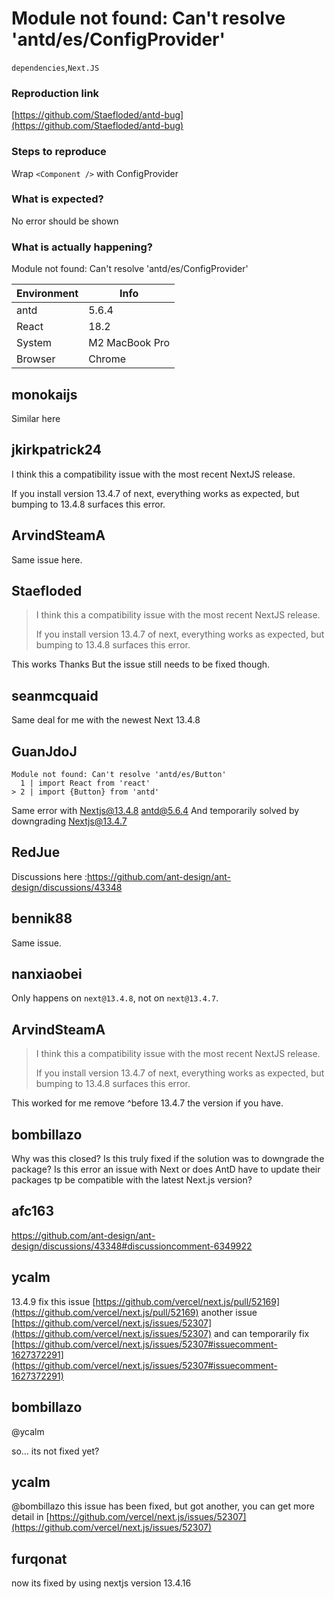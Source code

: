 # Module not found: Can't resolve 'antd/es/ConfigProvider'

`dependencies`,`Next.JS`

### Reproduction link

[https://github.com/Staefloded/antd-bug](https://github.com/Staefloded/antd-bug)

### Steps to reproduce

Wrap `<Component />` with ConfigProvider

### What is expected?

No error should be shown

### What is actually happening?

Module not found: Can't resolve 'antd/es/ConfigProvider'

| Environment | Info           |
| ----------- | -------------- |
| antd        | 5.6.4          |
| React       | 18.2           |
| System      | M2 MacBook Pro |
| Browser     | Chrome         |

<!-- generated by ant-design-issue-helper. DO NOT REMOVE -->

## monokaijs

Similar here

## jkirkpatrick24

I think this a compatibility issue with the most recent NextJS release.

If you install version 13.4.7 of next, everything works as expected, but bumping to 13.4.8 surfaces this error.

## ArvindSteamA

Same issue here.

## Staefloded

> I think this a compatibility issue with the most recent NextJS release.
>
> If you install version 13.4.7 of next, everything works as expected, but bumping to 13.4.8 surfaces this error.

This works
Thanks
But the issue still needs to be fixed though.

## seanmcquaid

Same deal for me with the newest Next 13.4.8

## GuanJdoJ

```
Module not found: Can't resolve 'antd/es/Button'
  1 | import React from 'react'
> 2 | import {Button} from 'antd'
```

Same error with Nextjs@13.4.8 antd@5.6.4
And temporarily solved by downgrading Nextjs@13.4.7

## RedJue

Discussions here :https://github.com/ant-design/ant-design/discussions/43348

## bennik88

Same issue.

## nanxiaobei

Only happens on `next@13.4.8`, not on `next@13.4.7`.

## ArvindSteamA

> I think this a compatibility issue with the most recent NextJS release.
>
> If you install version 13.4.7 of next, everything works as expected, but bumping to 13.4.8 surfaces this error.

This worked for me remove ^before 13.4.7 the version if you have.

## bombillazo

Why was this closed? Is this truly fixed if the solution was to downgrade the package? Is this error an issue with Next or does AntD have to update their packages tp be compatible with the latest Next.js version?

## afc163

https://github.com/ant-design/ant-design/discussions/43348#discussioncomment-6349922

## ycalm

13.4.9 fix this issue [https://github.com/vercel/next.js/pull/52169](https://github.com/vercel/next.js/pull/52169)
another issue [https://github.com/vercel/next.js/issues/52307](https://github.com/vercel/next.js/issues/52307) and can temporarily fix [https://github.com/vercel/next.js/issues/52307#issuecomment-1627372291](https://github.com/vercel/next.js/issues/52307#issuecomment-1627372291)

## bombillazo

@ycalm

so... its not fixed yet?

## ycalm

@bombillazo this issue has been fixed, but got another, you can get more detail in [https://github.com/vercel/next.js/issues/52307](https://github.com/vercel/next.js/issues/52307)

## furqonat

now its fixed by using nextjs version 13.4.16
